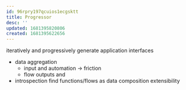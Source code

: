 ```yaml
---
id: 96rpry197qcuios1ecgsktt
title: Progressor
desc: ''
updated: 1681395820806
created: 1681395622656
---
```


iteratively and progressively generate application interfaces

- data aggregation
  + input and automation -> friction
  + flow outputs and
- introspection
  find functions/flows as data
  composition
  extensibility